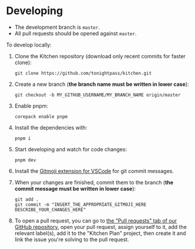 # Developing

- The development branch is `master`.
- All pull requests should be opened against `master`.

To develop locally:

1. Clone the Kitchen repository (download only recent commits for faster clone):
   ```
   git clone https://github.com/tonightpass/kitchen.git
   ```
1. Create a new branch (**the branch name must be written in lower case**):
   ```
   git checkout -b MY_GITHUB_USERNAME/MY_BRANCH_NAME origin/master
   ```
1. Enable pnpm:
   ```
   corepack enable pnpm
   ```
1. Install the dependencies with:
   ```
   pnpm i
   ```
1. Start developing and watch for code changes:
   ```
   pnpm dev
   ```

1. Install the [Gitmoji extension for VSCode](https://marketplace.visualstudio.com/items?itemName=seatonjiang.gitmoji-vscode) for git commit messages.    

1. When your changes are finished, commit them to the branch (**the commit message must be written in lower case**):
   ```
   git add .
   git commit -m "INSERT_THE_APPROPRIATE_GITMOJI_HERE DESCRIBE_YOUR_CHANGES_HERE"
   ```
1. To open a pull request, you can go to [the "Pull requests" tab of our GitHub repository](https://github.com/tonightpass/kitchen/pulls), open your pull request, assign yourself to it, add the relevant label(s), add it to the "Kitchen Plan" project, then create it and link the issue you're solving to the pull request.